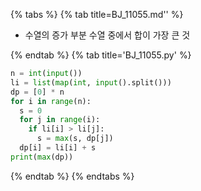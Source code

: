 {% tabs %}
{% tab title=BJ_11055.md'' %}

* 수열의 증가 부분 수열 중에서 합이 가장 큰 것

{% endtab %}
{% tab title='BJ_11055.py' %}

```py
n = int(input())
li = list(map(int, input().split()))
dp = [0] * n
for i in range(n):
  s = 0
  for j in range(i):
    if li[i] > li[j]:
      s = max(s, dp[j])
  dp[i] = li[i] + s
print(max(dp))
```

{% endtab %}
{% endtabs %}